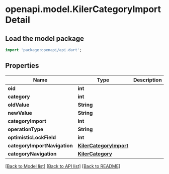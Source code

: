 # openapi.model.KilerCategoryImportDetail

## Load the model package
```dart
import 'package:openapi/api.dart';
```

## Properties
Name | Type | Description | Notes
------------ | ------------- | ------------- | -------------
**oid** | **int** |  | [optional] 
**category** | **int** |  | [optional] 
**oldValue** | **String** |  | [optional] 
**newValue** | **String** |  | [optional] 
**categoryImport** | **int** |  | [optional] 
**operationType** | **String** |  | [optional] 
**optimisticLockField** | **int** |  | [optional] 
**categoryImportNavigation** | [**KilerCategoryImport**](KilerCategoryImport.md) |  | [optional] 
**categoryNavigation** | [**KilerCategory**](KilerCategory.md) |  | [optional] 

[[Back to Model list]](../README.md#documentation-for-models) [[Back to API list]](../README.md#documentation-for-api-endpoints) [[Back to README]](../README.md)



